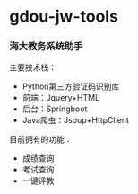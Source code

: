 # gdou-jw-tools
### 海大教务系统助手

主要技术栈：
+ Python第三方验证码识别库
+ 前端：Jquery+HTML
+ 后台：Springboot
+ Java爬虫：Jsoup+HttpClient

目前拥有的功能：
+ 成绩查询
+ 考试查询
+ 一键评教
